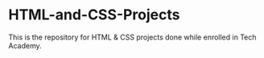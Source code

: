 # HTML-and-CSS-Projects 
This is the repository for HTML & CSS projects done while enrolled in Tech Academy.
